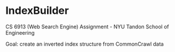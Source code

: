 # IndexBuilder

CS 6913 (Web Search Engine) Assignment - NYU Tandon School of Engineering

Goal: create an inverted index structure from CommonCrawl data
